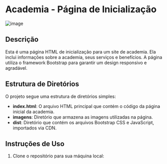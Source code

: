 # Academia - Página de Inicialização

![image](https://github.com/Ruanrodrigs/academy/assets/113262643/5ccd487c-5f2b-464c-b598-81145dac0e10)


## Descrição

Esta é uma página HTML de inicialização para um site de academia. Ela inclui informações sobre a academia, seus serviços e benefícios. A página utiliza o framework Bootstrap para garantir um design responsivo e agradável.

## Estrutura de Diretórios

O projeto segue uma estrutura de diretórios simples:

- **index.html**: O arquivo HTML principal que contém o código da página inicial da academia.
- **imagens**: Diretório que armazena as imagens utilizadas na página.
- **dist**: Diretório que contém os arquivos Bootstrap CSS e JavaScript, importados via CDN.

## Instruções de Uso

1. Clone o repositório para sua máquina local:

